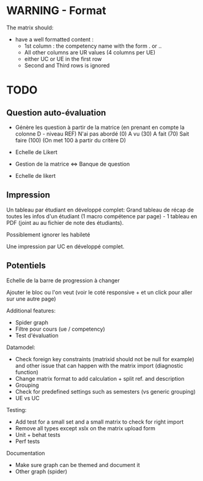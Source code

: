 # WARNING - Format

The matrix should:
* have a well formatted content :
    - 1st column : the competency name with the form <SHORTNAME>. <DESCRIPTION> or <SHORTNAME>.<PATHS>. <DESCRIPTION>
    - All other columns are UR values (4 columns per UE)  
    - either UC or UE in the first row
    - Second and Third rows is ignored


# TODO

Question auto-évaluation
------------------------
* Génère les question à partir de la matrice (en prenant en compte la colonne D - niveau REF)
N'ai pas abordé (0)
A vu (30)
A fait (70)
Sait faire (100)
(On met 100 à partir du critère D)
* Echelle de Likert
* Gestion de la matrice <=> Banque de question 

* Echelle de likert

Impression
----------
Un tableau par étudiant en développé complet:
Grand tableau de récap de toutes les infos d'un étudiant (1 macro compétence par
page) -  1 tableau en PDF (joint au au fichier de note des étudiants).

Possiblement ignorer les habileté


Une impression par UC en développé complet.



Potentiels 
----------
Echelle de la barre de progression à changer

Ajouter le bloc ou l'on veut (voir le coté responsive + et un click pour aller sur une autre page)


Additional features:
* Spider graph
* Filtre pour cours (ue / competency)
* Test d'évaluation


Datamodel:
* Check foreign key constraints (matrixid should not be null for example) and other issue that can
happen with the matrix import (diagnostic function)
* Change matrix format to add calculation + split ref. and description
* Grouping
* Check for predefined settings such as semesters (vs generic grouping)
* UE vs UC

Testing:
* Add test for a small set  and a small matrix to check for right import
* Remove all types except xslx on the matrix upload form
* Unit + behat tests
* Perf tests

Documentation 
* Make sure graph can be themed and document it
* Other graph (spider)



